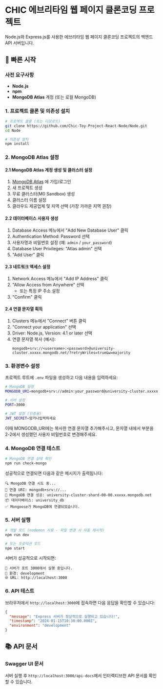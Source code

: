 # CHIC 에브리타임 웹 페이지 클론코딩 프로젝트

Node.js와 Express.js를 사용한 에브리타임 웹 페이지 클론코딩 프로젝트의 백엔드 API 서버입니다.

## 🚀 빠른 시작

### 사전 요구사항

- **Node.js**
- **npm**
- **MongoDB Atlas** 계정 (또는 로컬 MongoDB)

### 1. 프로젝트 클론 및 의존성 설치

```bash
# 프로젝트 클론 (또는 다운로드)
git clone https://github.com/Chic-Toy-Project-React-Node/Node.git
cd Node

# 의존성 설치
npm install
```

### 2. MongoDB Atlas 설정

#### 2.1 MongoDB Atlas 계정 생성 및 클러스터 설정

1. [MongoDB Atlas](https://www.mongodb.com/atlas) 에 가입/로그인
2. 새 프로젝트 생성
3. 무료 클러스터(M0 Sandbox) 생성
4. 클러스터 이름 설정
5. 클라우드 제공업체 및 지역 선택 (가장 가까운 지역 권장)

#### 2.2 데이터베이스 사용자 생성

1. Database Access 메뉴에서 "Add New Database User" 클릭
2. Authentication Method: Password 선택
3. 사용자명과 비밀번호 설정 (예: `admin` / `your_password`)
4. Database User Privileges: "Atlas admin" 선택
5. "Add User" 클릭

#### 2.3 네트워크 액세스 설정

1. Network Access 메뉴에서 "Add IP Address" 클릭
2. "Allow Access from Anywhere" 선택
   - 또는 특정 IP 주소 설정
3. "Confirm" 클릭

#### 2.4 연결 문자열 획득

1. Clusters 메뉴에서 "Connect" 버튼 클릭
2. "Connect your application" 선택
3. Driver: Node.js, Version: 4.1 or later 선택
4. 연결 문자열 복사 (예시):
   ```
   mongodb+srv://<username>:<password>@university-cluster.xxxxx.mongodb.net/?retryWrites=true&w=majority
   ```

### 3. 환경변수 설정

프로젝트 루트에 `.env` 파일을 생성하고 다음 내용을 입력하세요:

```bash
# MongoDB 설정
MONGODB_URI=mongodb+srv://admin:your_password@university-cluster.xxxxx.mongodb.net/university_db?retryWrites=true&w=majority

# 서버 설정
PORT=3000

# JWT 설정 (인증용)
JWT_SECRET=암거나입력하세요
```

이때 MONGODB_URI에는 복사한 연결 문자열 추가해주시고,
문자열 내에서 <password> 부분을 2-2에서 생성했던 사용자 비밀번호로 변경해주세요.

### 4. MongoDB 연결 테스트

```bash
# MongoDB 연결 상태 확인
npm run check-mongo
```

성공적으로 연결되면 다음과 같은 메시지가 출력됩니다:

```
🔍 MongoDB 연결 시도 중...
📍 연결 URI: mongodb+srv://...
🍃 MongoDB 연결 성공: university-cluster-shard-00-00.xxxxx.mongodb.net
📦 데이터베이스: university_db
✅ Mongoose가 MongoDB에 연결되었습니다.
```

### 5. 서버 실행

```bash
# 개발 모드 (nodemon 사용 - 파일 변경 시 자동 재시작)
npm run dev

# 또는 프로덕션 모드
npm start
```

서버가 성공적으로 시작되면:

```
🚀 서버가 포트 3000에서 실행 중입니다.
📍 환경: development
🌐 URL: http://localhost:3000
```

### 6. API 테스트

브라우저에서 `http://localhost:3000`에 접속하면 다음 응답을 확인할 수 있습니다:

```json
{
  "message": "Express 서버가 정상적으로 실행되고 있습니다!",
  "timestamp": "2024-01-15T10:30:00.000Z",
  "environment": "development"
}
```

## 📚 API 문서

### Swagger UI 문서

서버 실행 후 `http://localhost:3000/api-docs`에서 인터랙티브한 API 문서를 확인할 수 있습니다.

